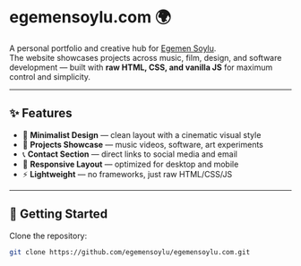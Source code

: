 # egemensoylu.com 🌍

A personal portfolio and creative hub for [Egemen Soylu](https://egemensoylu.com).  
The website showcases projects across music, film, design, and software development — built with **raw HTML, CSS, and vanilla JS** for maximum control and simplicity.

---

## ✨ Features

- 🎨 **Minimalist Design** — clean layout with a cinematic visual style  
- 📂 **Projects Showcase** — music videos, software, art experiments  
- 📞 **Contact Section** — direct links to social media and email  
- 📱 **Responsive Layout** — optimized for desktop and mobile  
- ⚡ **Lightweight** — no frameworks, just raw HTML/CSS/JS  

---

## 🚀 Getting Started

Clone the repository:

```bash
git clone https://github.com/egemensoylu/egemensoylu.com.git
